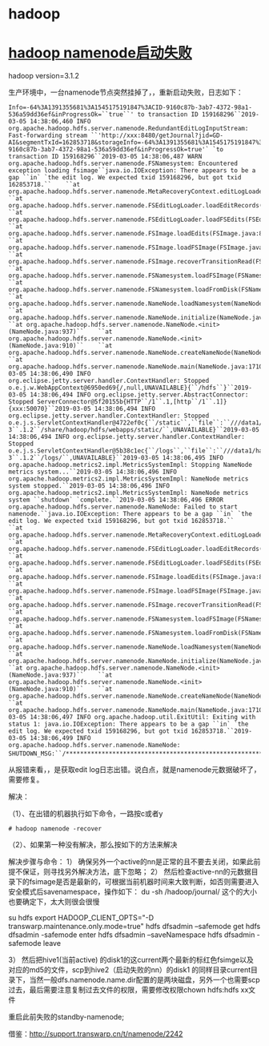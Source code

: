 # hadoop

# [hadoop namenode启动失败](https://www.cnblogs.com/yjt1993/p/10476933.html)

hadoop version=3.1.2

生产环境中，一台namenode节点突然挂掉了，，重新启动失败，日志如下：

```
Info=-64%3A1391355681%3A1545175191847%3ACID-9160c87b-3ab7-4372-98a1-536a59dd36ef&inProgressOk=``true``' to transaction ID 159168296``2019-03-05 14:38:06,460 INFO org.apache.hadoop.hdfs.server.namenode.RedundantEditLogInputStream: Fast-forwarding stream ``'http://xxx:8480/getJournal?jid=GD-AI&segmentTxId=162853718&storageInfo=-64%3A1391355681%3A1545175191847%3ACID-9160c87b-3ab7-4372-98a1-536a59dd36ef&inProgressOk=true'` `to transaction ID 159168296``2019-03-05 14:38:06,487 WARN org.apache.hadoop.hdfs.server.namenode.FSNamesystem: Encountered exception loading fsimage``java.io.IOException: There appears to be a gap ``in` `the edit log. We expected txid 159168296, but got txid 162853718.``    ``at org.apache.hadoop.hdfs.server.namenode.MetaRecoveryContext.editLogLoaderPrompt(MetaRecoveryContext.java:94)``    ``at org.apache.hadoop.hdfs.server.namenode.FSEditLogLoader.loadEditRecords(FSEditLogLoader.java:238)``    ``at org.apache.hadoop.hdfs.server.namenode.FSEditLogLoader.loadFSEdits(FSEditLogLoader.java:160)``    ``at org.apache.hadoop.hdfs.server.namenode.FSImage.loadEdits(FSImage.java:890)``    ``at org.apache.hadoop.hdfs.server.namenode.FSImage.loadFSImage(FSImage.java:745)``    ``at org.apache.hadoop.hdfs.server.namenode.FSImage.recoverTransitionRead(FSImage.java:323)``    ``at org.apache.hadoop.hdfs.server.namenode.FSNamesystem.loadFSImage(FSNamesystem.java:1097)``    ``at org.apache.hadoop.hdfs.server.namenode.FSNamesystem.loadFromDisk(FSNamesystem.java:714)``    ``at org.apache.hadoop.hdfs.server.namenode.NameNode.loadNamesystem(NameNode.java:632)``    ``at org.apache.hadoop.hdfs.server.namenode.NameNode.initialize(NameNode.java:694)``    ``at org.apache.hadoop.hdfs.server.namenode.NameNode.<init>(NameNode.java:937)``    ``at org.apache.hadoop.hdfs.server.namenode.NameNode.<init>(NameNode.java:910)``    ``at org.apache.hadoop.hdfs.server.namenode.NameNode.createNameNode(NameNode.java:1643)``    ``at org.apache.hadoop.hdfs.server.namenode.NameNode.main(NameNode.java:1710)``2019-03-05 14:38:06,490 INFO org.eclipse.jetty.server.handler.ContextHandler: Stopped o.e.j.w.WebAppContext@6950ed69{/,null,UNAVAILABLE}{``/hdfs``}``2019-03-05 14:38:06,494 INFO org.eclipse.jetty.server.AbstractConnector: Stopped ServerConnector@5f20155b{HTTP``/1``.1,[http``/1``.1]}{xxx:50070}``2019-03-05 14:38:06,494 INFO org.eclipse.jetty.server.handler.ContextHandler: Stopped o.e.j.s.ServletContextHandler@4722ef0c{``/static``,``file``:``///data1/hadoop/hadoop-3``.1.2``/share/hadoop/hdfs/webapps/static/``,UNAVAILABLE}``2019-03-05 14:38:06,494 INFO org.eclipse.jetty.server.handler.ContextHandler: Stopped o.e.j.s.ServletContextHandler@5b38c1ec{``/logs``,``file``:``///data1/hadoop/hadoop-3``.1.2``/logs/``,UNAVAILABLE}``2019-03-05 14:38:06,495 INFO org.apache.hadoop.metrics2.impl.MetricsSystemImpl: Stopping NameNode metrics system...``2019-03-05 14:38:06,496 INFO org.apache.hadoop.metrics2.impl.MetricsSystemImpl: NameNode metrics system stopped.``2019-03-05 14:38:06,496 INFO org.apache.hadoop.metrics2.impl.MetricsSystemImpl: NameNode metrics system ``shutdown` `complete.``2019-03-05 14:38:06,496 ERROR org.apache.hadoop.hdfs.server.namenode.NameNode: Failed to start namenode.``java.io.IOException: There appears to be a gap ``in` `the edit log. We expected txid 159168296, but got txid 162853718.``    ``at org.apache.hadoop.hdfs.server.namenode.MetaRecoveryContext.editLogLoaderPrompt(MetaRecoveryContext.java:94)``    ``at org.apache.hadoop.hdfs.server.namenode.FSEditLogLoader.loadEditRecords(FSEditLogLoader.java:238)``    ``at org.apache.hadoop.hdfs.server.namenode.FSEditLogLoader.loadFSEdits(FSEditLogLoader.java:160)``    ``at org.apache.hadoop.hdfs.server.namenode.FSImage.loadEdits(FSImage.java:890)``    ``at org.apache.hadoop.hdfs.server.namenode.FSImage.loadFSImage(FSImage.java:745)``    ``at org.apache.hadoop.hdfs.server.namenode.FSImage.recoverTransitionRead(FSImage.java:323)``    ``at org.apache.hadoop.hdfs.server.namenode.FSNamesystem.loadFSImage(FSNamesystem.java:1097)``    ``at org.apache.hadoop.hdfs.server.namenode.FSNamesystem.loadFromDisk(FSNamesystem.java:714)``    ``at org.apache.hadoop.hdfs.server.namenode.NameNode.loadNamesystem(NameNode.java:632)``    ``at org.apache.hadoop.hdfs.server.namenode.NameNode.initialize(NameNode.java:694)``    ``at org.apache.hadoop.hdfs.server.namenode.NameNode.<init>(NameNode.java:937)``    ``at org.apache.hadoop.hdfs.server.namenode.NameNode.<init>(NameNode.java:910)``    ``at org.apache.hadoop.hdfs.server.namenode.NameNode.createNameNode(NameNode.java:1643)``    ``at org.apache.hadoop.hdfs.server.namenode.NameNode.main(NameNode.java:1710)``2019-03-05 14:38:06,497 INFO org.apache.hadoop.util.ExitUtil: Exiting with status 1: java.io.IOException: There appears to be a gap ``in` `the edit log. We expected txid 159168296, but got txid 162853718.``2019-03-05 14:38:06,499 INFO org.apache.hadoop.hdfs.server.namenode.NameNode: SHUTDOWN_MSG:``/************************************************************c　
```

 

从报错来看，，是获取edit log日志出错。说白点，就是namenode元数据破坏了，需要修复。

解决：

（1）、在出错的机器执行如下命令，一路按c或者y

```
# hadoop namenode -recover
```

（2）、如果第一种没有解决，那么按如下的方法来解决

解决步骤与命令：
1） 确保另外一个active的nn是正常的且不要去关闭，如果此前提不保证，则寻找另外解决方法，底下忽略；
2） 然后检查active-nn的元数据目录下的fsimage是否是最新的，可根据当前机器时间来大致判断，如否则需要进入安全模式后savenamespace，操作如下：
du -sh /hadoop/journal/ 这个的大小也要确定下，太大则很会很慢

su hdfs
export HADOOP_CLIENT_OPTS="-D transwarp.maintenance.only.mode=true"
hdfs dfsadmin –safemode get
hdfs dfsadmin -safemode enter
hdfs dfsadmin –saveNamespace
hdfs dfsadmin -safemode leave

3） 然后把hive1(当前active) 的disk1的这current两个最新的标红色fsimge以及对应的md5的文件，scp到hive2（启动失败的nn）的disk1 的同样目录current目录下，当然一般dfs.namenode.name.dir配置的是两块磁盘，另外一个也需要scp过去，最后需要注意复制过去文件的权限，需要修改权限chown hdfs:hdfs xx文件

重启此前失败的standby-namenode;

 

 

借鉴：http://support.transwarp.cn/t/namenode/2242

 